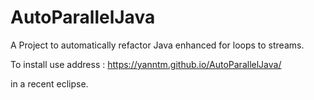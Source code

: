 # AutoParallelJava
A Project to automatically refactor Java enhanced for loops to streams.


To install use address : https://yanntm.github.io/AutoParallelJava/

in a recent eclipse.

